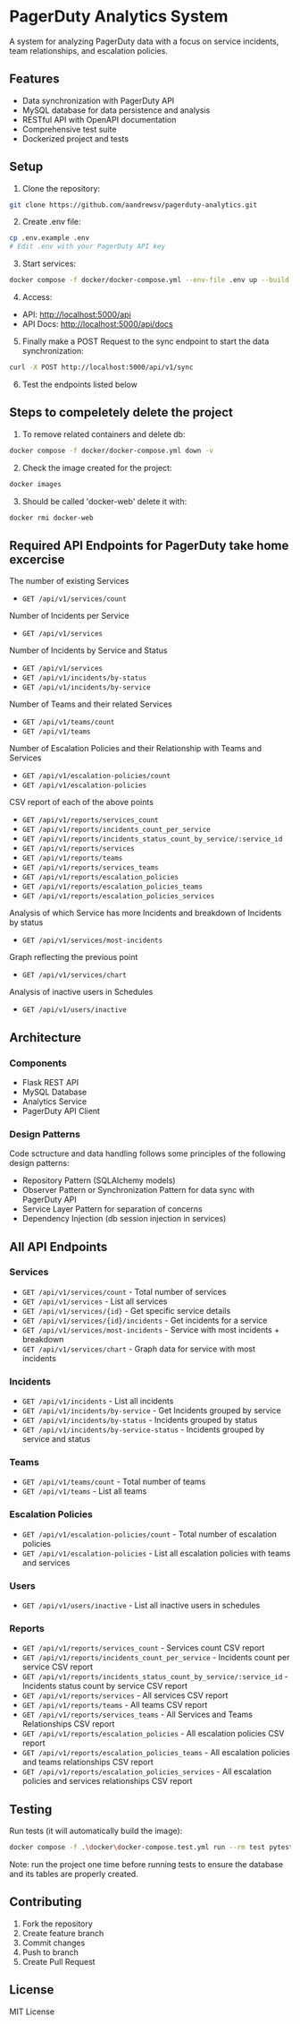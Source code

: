 # PagerDuty Analytics System

A system for analyzing PagerDuty data with a focus on service incidents, team relationships, and escalation policies.

## Features

- Data synchronization with PagerDuty API
- MySQL database for data persistence and analysis
- RESTful API with OpenAPI documentation
- Comprehensive test suite
- Dockerized project and tests

## Setup

1. Clone the repository:

```bash
git clone https://github.com/aandrewsv/pagerduty-analytics.git
```

2. Create .env file:

```bash
cp .env.example .env
# Edit .env with your PagerDuty API key
```

3. Start services:

```bash
docker compose -f docker/docker-compose.yml --env-file .env up --build
```

4. Access:

- API: <http://localhost:5000/api>
- API Docs: <http://localhost:5000/api/docs>

5. Finally make a POST Request to the sync endpoint to start the data synchronization:

```bash
curl -X POST http://localhost:5000/api/v1/sync
```

6. Test the endpoints listed below

## Steps to compeletely delete the project

1. To remove related containers and delete db:

```bash
docker compose -f docker/docker-compose.yml down -v
```

2. Check the image created for the project:

```bash
docker images
```

3. Should be called 'docker-web' delete it with:

```bash
docker rmi docker-web
```

## Required API Endpoints for PagerDuty take home excercise

The number of existing Services

- `GET /api/v1/services/count`

Number of Incidents per Service

- `GET /api/v1/services`

Number of Incidents by Service and Status

- `GET /api/v1/services`
- `GET /api/v1/incidents/by-status`
- `GET /api/v1/incidents/by-service`

Number of Teams and their related Services

- `GET /api/v1/teams/count`
- `GET /api/v1/teams`

Number of Escalation Policies and their Relationship with Teams and Services

- `GET /api/v1/escalation-policies/count`
- `GET /api/v1/escalation-policies`

CSV report of each of the above points

- `GET /api/v1/reports/services_count`
- `GET /api/v1/reports/incidents_count_per_service`
- `GET /api/v1/reports/incidents_status_count_by_service/:service_id`
- `GET /api/v1/reports/services`
- `GET /api/v1/reports/teams`
- `GET /api/v1/reports/services_teams`
- `GET /api/v1/reports/escalation_policies`
- `GET /api/v1/reports/escalation_policies_teams`
- `GET /api/v1/reports/escalation_policies_services`

Analysis of which Service has more Incidents and breakdown of Incidents by status

- `GET /api/v1/services/most-incidents`

Graph reflecting the previous point

- `GET /api/v1/services/chart`

Analysis of inactive users in Schedules

- `GET /api/v1/users/inactive`

## Architecture

### Components

- Flask REST API
- MySQL Database
- Analytics Service
- PagerDuty API Client

### Design Patterns

Code sctructure and data handling follows some principles of the following design patterns:

- Repository Pattern (SQLAlchemy models)
- Observer Pattern or Synchronization Pattern for data sync with PagerDuty API
- Service Layer Pattern for separation of concerns
- Dependency Injection (db session injection in services)

## All API Endpoints

### Services

- `GET /api/v1/services/count` - Total number of services
- `GET /api/v1/services` - List all services
- `GET /api/v1/services/{id}` - Get specific service details
- `GET /api/v1/services/{id}/incidents` - Get incidents for a service
- `GET /api/v1/services/most-incidents` - Service with most incidents + breakdown
- `GET /api/v1/services/chart` - Graph data for service with most incidents

### Incidents

- `GET /api/v1/incidents` - List all incidents
- `GET /api/v1/incidents/by-service` - Get Incidents grouped by service
- `GET /api/v1/incidents/by-status` - Incidents grouped by status
- `GET /api/v1/incidents/by-service-status` - Incidents grouped by service and status

### Teams

- `GET /api/v1/teams/count` - Total number of teams
- `GET /api/v1/teams` - List all teams

### Escalation Policies

- `GET /api/v1/escalation-policies/count` - Total number of escalation policies
- `GET /api/v1/escalation-policies` - List all escalation policies with teams and services

### Users

- `GET /api/v1/users/inactive` - List all inactive users in schedules

### Reports

- `GET /api/v1/reports/services_count` - Services count CSV report
- `GET /api/v1/reports/incidents_count_per_service` - Incidents count per service CSV report
- `GET /api/v1/reports/incidents_status_count_by_service/:service_id` - Incidents status count by service CSV report
- `GET /api/v1/reports/services` - All services CSV report
- `GET /api/v1/reports/teams` - All teams CSV report
- `GET /api/v1/reports/services_teams` - All Services and Teams Relationships CSV report
- `GET /api/v1/reports/escalation_policies` - All escalation policies CSV report
- `GET /api/v1/reports/escalation_policies_teams` - All escalation policies and teams relationships CSV report
- `GET /api/v1/reports/escalation_policies_services` - All escalation policies and services relationships CSV report

## Testing

Run tests (it will automatically build the image):

```bash
docker compose -f .\docker\docker-compose.test.yml run --rm test pytest -v
```

Note: run the project one time before running tests to ensure the database and its tables are properly created.

## Contributing

1. Fork the repository
2. Create feature branch
3. Commit changes
4. Push to branch
5. Create Pull Request

## License

MIT License
